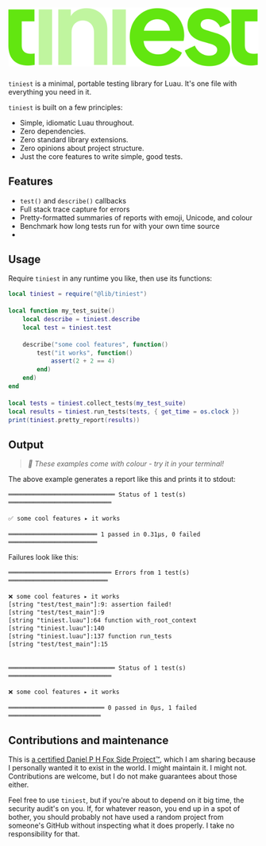 <h1>
	<img src="github/logo.svg" alt="tiniest">
</h1>

`tiniest` is a minimal, portable testing library for Luau. It's one file with
everything you need in it.

`tiniest` is built on a few principles:

- Simple, idiomatic Luau throughout.
- Zero dependencies.
- Zero standard library extensions.
- Zero opinions about project structure.
- Just the core features to write simple, good tests.

## Features

- `test()` and `describe()` callbacks
- Full stack trace capture for errors
- Pretty-formatted summaries of reports with emoji, Unicode, and colour
- Benchmark how long tests run for with your own time source
- 

## Usage

Require `tiniest` in any runtime you like, then use its functions:

```Lua
local tiniest = require("@lib/tiniest")

local function my_test_suite()
	local describe = tiniest.describe
	local test = tiniest.test

	describe("some cool features", function()
		test("it works", function()
			assert(2 + 2 == 4)
		end)
	end)
end

local tests = tiniest.collect_tests(my_test_suite)
local results = tiniest.run_tests(tests, { get_time = os.clock })
print(tiniest.pretty_report(results))
```

## Output

> *🎨 These examples come with colour - try it in your terminal!*

The above example generates a report like this and prints it to stdout:

```
══════════════════════════════ Status of 1 test(s) ═════════════════════════════

✅ some cool features ▸ it works

═════════════════════════ 1 passed in 0.31µs, 0 failed ═════════════════════════
```

Failures look like this:

```
═════════════════════════════ Errors from 1 test(s) ════════════════════════════

❌ some cool features ▸ it works
[string "test/test_main"]:9: assertion failed!
[string "test/test_main"]:9
[string "tiniest.luau"]:64 function with_root_context
[string "tiniest.luau"]:140
[string "tiniest.luau"]:137 function run_tests
[string "test/test_main"]:15


══════════════════════════════ Status of 1 test(s) ═════════════════════════════     

❌ some cool features ▸ it works

═══════════════════════════ 0 passed in 0µs, 1 failed ══════════════════════════
```

## Contributions and maintenance

This is [a certified Daniel P H Fox Side Project™](https://fluff.blog/2024/04/10/i-dont-want-to-be-a-maintainer.html), which I am sharing because I personally wanted it to exist in the world. I might maintain it. I might not.
Contributions are welcome, but I do not make guarantees about those either.

Feel free to use `tiniest`, but if you're about to depend on it big time, the security audit's on you. If, for whatever reason, you end up in a spot of bother, you should probably not have used a random project from someone's GitHub without inspecting what it does properly. I take no responsibility for that.